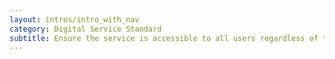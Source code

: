 ```yaml
---
layout: intros/intro_with_nav
category: Digital Service Standard
subtitle: Ensure the service is accessible to all users regardless of their ability and environment.
---
```


